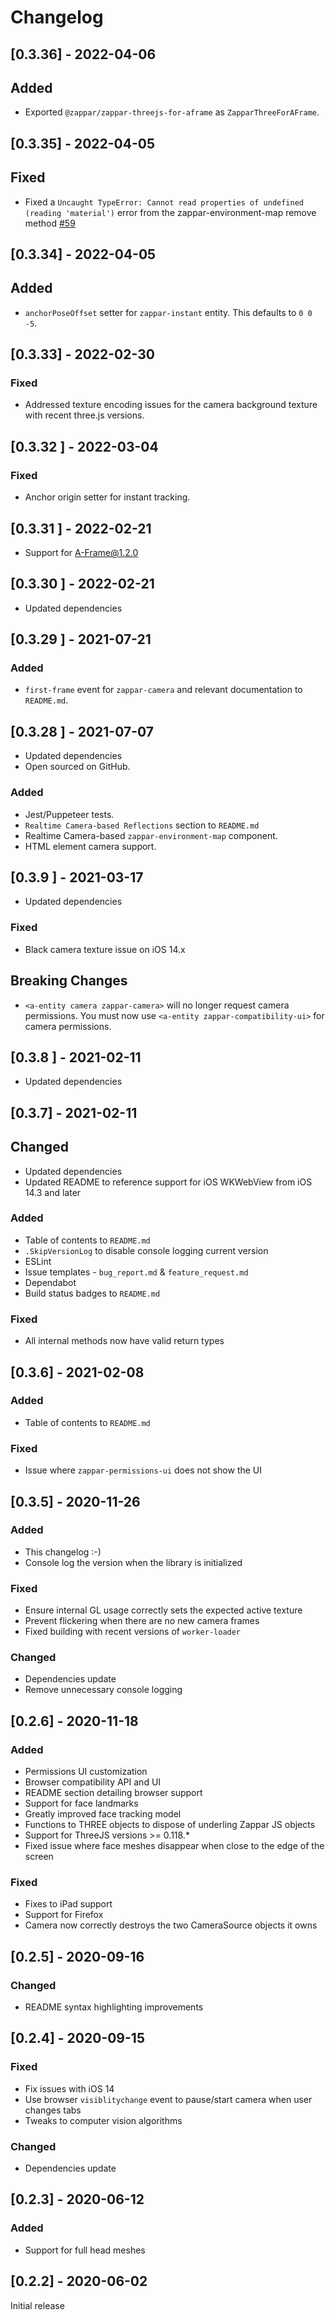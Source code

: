 # Changelog

## [0.3.36] - 2022-04-06

## Added

- Exported `@zappar/zappar-threejs-for-aframe` as `ZapparThreeForAFrame`.

## [0.3.35] - 2022-04-05

## Fixed

- Fixed a `Uncaught TypeError: Cannot read properties of undefined (reading 'material')` error from the zappar-environment-map remove method [#59](https://github.com/zappar-xr/zappar-aframe/pull/59)

## [0.3.34] - 2022-04-05

## Added

- `anchorPoseOffset` setter for `zappar-instant` entity. This defaults to `0 0 -5`.

## [0.3.33] - 2022-02-30

### Fixed

- Addressed texture encoding issues for the camera background texture with recent three.js versions.

## [0.3.32 ] - 2022-03-04

### Fixed

- Anchor origin setter for instant tracking.

## [0.3.31 ] - 2022-02-21

- Support for A-Frame@1.2.0

## [0.3.30 ] - 2022-02-21

- Updated dependencies

## [0.3.29 ] - 2021-07-21

### Added

- `first-frame` event for `zappar-camera` and relevant documentation to `README.md`.

## [0.3.28 ] - 2021-07-07

- Updated dependencies
- Open sourced on GitHub.

### Added

- Jest/Puppeteer tests.
- `Realtime Camera-based Reflections` section to `README.md`
- Realtime Camera-based `zappar-environment-map` component.
- HTML element camera support.

## [0.3.9 ] - 2021-03-17

- Updated dependencies

### Fixed

- Black camera texture issue on iOS 14.x

## Breaking Changes

- `<a-entity camera zappar-camera>` will no longer request camera permissions. You must now use `<a-entity zappar-compatibility-ui>` for camera permissions.

## [0.3.8 ] - 2021-02-11

- Updated dependencies

## [0.3.7] - 2021-02-11

## Changed

- Updated dependencies
- Updated README to reference support for iOS WKWebView from iOS 14.3 and later

### Added

- Table of contents to `README.md`
- `.SkipVersionLog` to disable console logging current version
- ESLint
- Issue templates - `bug_report.md` & `feature_request.md`
- Dependabot
- Build status badges to `README.md`

### Fixed

- All internal methods now have valid return types

## [0.3.6] - 2021-02-08

### Added

- Table of contents to `README.md`

### Fixed

- Issue where `zappar-permissions-ui` does not show the UI

## [0.3.5] - 2020-11-26

### Added

- This changelog :-)
- Console log the version when the library is initialized

### Fixed

- Ensure internal GL usage correctly sets the expected active texture
- Prevent flickering when there are no new camera frames
- Fixed building with recent versions of `worker-loader`

### Changed

- Dependencies update
- Remove unnecessary console logging

## [0.2.6] - 2020-11-18

### Added

- Permissions UI customization
- Browser compatibility API and UI
- README section detailing browser support
- Support for face landmarks
- Greatly improved face tracking model
- Functions to THREE objects to dispose of underling Zappar JS objects
- Support for ThreeJS versions >= 0.118.*
- Fixed issue where face meshes disappear when close to the edge of the screen

### Fixed

- Fixes to iPad support
- Support for Firefox
- Camera now correctly destroys the two CameraSource objects it owns

## [0.2.5] - 2020-09-16

### Changed

- README syntax highlighting improvements

## [0.2.4] - 2020-09-15

### Fixed

- Fix issues with iOS 14
- Use browser `visiblitychange` event to pause/start camera when user changes tabs
- Tweaks to computer vision algorithms

### Changed

- Dependencies update

## [0.2.3] - 2020-06-12

### Added

- Support for full head meshes

## [0.2.2] - 2020-06-02

Initial release
